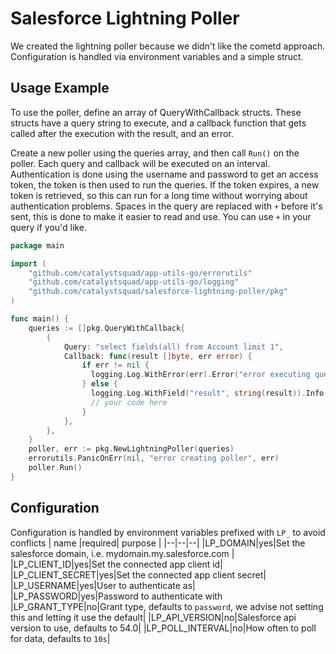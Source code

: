 # Salesforce Lightning Poller
We created the lightning poller because we didn't like the cometd approach. Configuration is handled via environment variables and a simple struct.
## Usage Example
To use the poller, define an array of QueryWithCallback structs. These structs have a query string to execute, and a callback function that gets called after the execution with the result, and an error.

Create a new poller using the queries array, and then call `Run()` on the poller. Each query and callback will be executed on an interval. Authentication is done using the username and password to get an access token, the token is then used to run the queries. If the token expires, a new token is retrieved, so this can run for a long time without worrying about authentication problems. Spaces in the query are replaced with `+` before it's sent, this is done to make it easier to read and use. You can use `+` in your query if you'd like.
```go
package main

import (
    "github.com/catalystsquad/app-utils-go/errorutils"
    "github.com/catalystsquad/app-utils-go/logging"
    "github.com/catalystsquad/salesforce-lightning-poller/pkg"
)

func main() {
    queries := []pkg.QueryWithCallback{
        {
            Query: "select fields(all) from Account limit 1",
            Callback: func(result []byte, err error) {
                if err != nil {
                  logging.Log.WithError(err).Error("error executing query")
                } else {
                  logging.Log.WithField("result", string(result)).Info("executed query")
                  // your code here
                }
            },
        },
    }
    poller, err := pkg.NewLightningPoller(queries)
    errorutils.PanicOnErr(nil, "error creating poller", err)
    poller.Run()
}
```
## Configuration
Configuration is handled by environment variables prefixed with `LP_` to avoid conflicts
| name |required| purpose |
|--|--|--|
|LP_DOMAIN|yes|Set the salesforce domain, i.e. mydomain.my.salesforce.com |
|LP_CLIENT_ID|yes|Set the connected app client id|
|LP_CLIENT_SECRET|yes|Set the connected app client secret|
|LP_USERNAME|yes|User to authenticate as|
|LP_PASSWORD|yes|Password to authenticate with
|LP_GRANT_TYPE|no|Grant type, defaults to `password`, we advise not setting this and letting it use the default|
|LP_API_VERSION|no|Salesforce api version to use, defaults to 54.0|
|LP_POLL_INTERVAL|no|How often to poll for data, defaults to `10s`|
